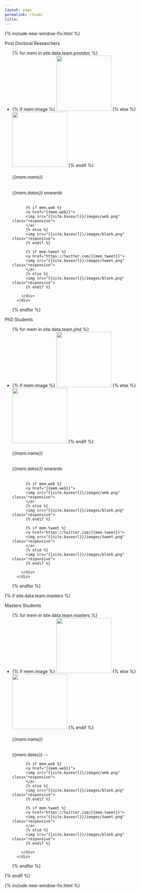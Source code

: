 ```yaml
---
layout: page
permalink: /team/
title: 
---
```


{% include new-window-fix.html %}

<div class="pagewidth">
<div class="cardtxthl2" text-align="center">Post Doctoral Researchers</div>
<ul class="cards">
{% for mem in site.data.team.postdoc %}
<li class="cards_item">
      <div class="card">
	    {% if mem.image %}
        <img src="{{ base }}/images/team/{{mem.image}}" width="175px">
        {% else %}
        <img src="{{ base }}/images/team/dummy.jpg" width="175px">
        {% endif %}
        <div class="card_content">
          <h6 class="card_title">{{mem.name}}</h6>
          <h6 class="card_text3">{{mem.dates}} onwards</h6>
          
          {% if mem.web %} 
          <a href="{{mem.web}}">
          <img src="{{site.baseurl}}/images/web.png" class="responsive"> 
          </a>
          {% else %}
          <img src="{{site.baseurl}}/images/blank.png" class="responsive"> 
          {% endif %}  
         
          {% if mem.tweet %} 
          <a href="https://twitter.com/{{mem.tweet}}">
          <img src="{{site.baseurl}}/images/tweet.png" class="responsive"> 
          </a>
          {% else %}
          <img src="{{site.baseurl}}/images/blank.png" class="responsive"> 
          {% endif %}
        
        </div>
      </div>
</li>    
{% endfor %}  
</ul>



<div class="cardtxthl2" text-align="center">PhD Students</div>
<ul class="cards">
{% for mem in site.data.team.phd %}
<li class="cards_item">
      <div class="card">
	    {% if mem.image %}
        <img src="{{ base }}/images/team/{{mem.image}}" width="175px">
        {% else %}
        <img src="{{ base }}/images/team/dummy.jpg" width="175px">
        {% endif %}
        <div class="card_content">
          <h6 class="card_title">{{mem.name}}</h6>
          <h6 class="card_text3">{{mem.dates}} onwards</h6>
          
          {% if mem.web %} 
          <a href="{{mem.web}}">
          <img src="{{site.baseurl}}/images/web.png" class="responsive"> 
          </a>
          {% else %}
          <img src="{{site.baseurl}}/images/blank.png" class="responsive"> 
          {% endif %}  
         
          {% if mem.tweet %} 
          <a href="https://twitter.com/{{mem.tweet}}">
          <img src="{{site.baseurl}}/images/tweet.png" class="responsive"> 
          </a>
          {% else %}
          <img src="{{site.baseurl}}/images/blank.png" class="responsive"> 
          {% endif %}
        
        </div>
      </div>
</li>    
    
{% endfor %}  
</ul>

{% if site.data.team.masters %}

<div class="cardtxthl2" text-align="center">Masters Students</div>
<ul class="cards">
{% for mem in site.data.team.masters %}
<li class="cards_item">
      <div class="card">
	    {% if mem.image %}
        <img src="{{ base }}/images/team/{{mem.image}}" width="175px">
        {% else %}
        <img src="{{ base }}/images/team/dummy.jpg" width="175px">
        {% endif %}
        <div class="card_content">
          <h6 class="card_title">{{mem.name}}</h6>
          <span class="card_text3">{{mem.dates}} --</span>
          
          {% if mem.web %} 
          <a href="{{mem.web}}">
          <img src="{{site.baseurl}}/images/web.png" class="responsive"> 
          </a>
          {% else %}
          <img src="{{site.baseurl}}/images/blank.png" class="responsive"> 
          {% endif %}  
         
          {% if mem.tweet %} 
          <a href="https://twitter.com/{{mem.tweet}}">
          <img src="{{site.baseurl}}/images/tweet.png" class="responsive"> 
          </a>
          {% else %}
          <img src="{{site.baseurl}}/images/blank.png" class="responsive"> 
          {% endif %}
        
        </div>
      </div>
</li>    
   
{% endfor %}  
</ul>
{% endif %}
</div>

<style>
.responsive {
width: 100%; 
height: 100%; 
object-fit: contain; 
padding-left: 5px;
max-width: 20px;
max-height: 100px;
float: right;
}
</style>

{% include new-window-fix.html %}

